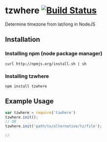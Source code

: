 # tzwhere [![Build Status](https://travis-ci.org/mattbornski/tzwhere.png)](http://travis-ci.org/mattbornski/tzwhere)

Determine timezone from lat/long in NodeJS

## Installation

### Installing npm (node package manager)
```
curl http://npmjs.org/install.sh | sh
```

### Installing tzwhere
```
npm install tzwhere
```

## Example Usage

```javascript
var tzwhere = require('tzwhere')
tzwhere.init();
// OR
tzwhere.init('path/to/alternative/tz/file');

//

```
